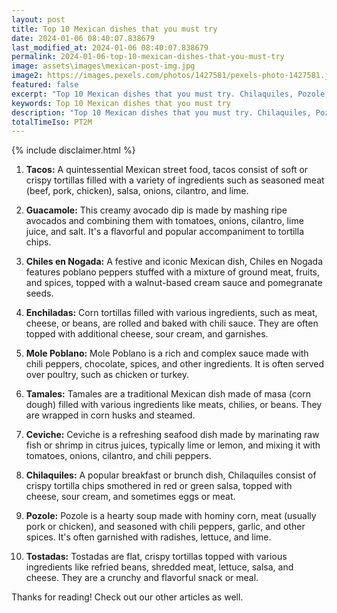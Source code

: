 ```yaml
---
layout: post
title: Top 10 Mexican dishes that you must try
date: 2024-01-06 08:40:07.838679
last_modified_at: 2024-01-06 08:40:07.838679
permalink: 2024-01-06-top-10-mexican-dishes-that-you-must-try
image: assets\images\mexican-post-img.jpg
image2: https://images.pexels.com/photos/1427581/pexels-photo-1427581.jpeg?auto=compress&cs=tinysrgb&h=650&w=940
featured: false
excerpt: "Top 10 Mexican dishes that you must try. Chilaquiles, Pozole, Tostadas made it to my top 10 list. Click to see if your favourite dish made it to my top 10"
keywords: Top 10 Mexican dishes that you must try
description: "Top 10 Mexican dishes that you must try. Chilaquiles, Pozole, Tostadas made it to my top 10 list. Click to see if your favourite dish made it to my top 10"
totalTimeIso: PT2M
---
```

{% include disclaimer.html %}


1. **Tacos:**
   A quintessential Mexican street food, tacos consist of soft or crispy tortillas filled with a variety of ingredients such as seasoned meat (beef, pork, chicken), salsa, onions, cilantro, and lime.

2. **Guacamole:**
   This creamy avocado dip is made by mashing ripe avocados and combining them with tomatoes, onions, cilantro, lime juice, and salt. It's a flavorful and popular accompaniment to tortilla chips.

3. **Chiles en Nogada:**
   A festive and iconic Mexican dish, Chiles en Nogada features poblano peppers stuffed with a mixture of ground meat, fruits, and spices, topped with a walnut-based cream sauce and pomegranate seeds.

4. **Enchiladas:**
   Corn tortillas filled with various ingredients, such as meat, cheese, or beans, are rolled and baked with chili sauce. They are often topped with additional cheese, sour cream, and garnishes.

5. **Mole Poblano:**
   Mole Poblano is a rich and complex sauce made with chili peppers, chocolate, spices, and other ingredients. It is often served over poultry, such as chicken or turkey.

6. **Tamales:**
   Tamales are a traditional Mexican dish made of masa (corn dough) filled with various ingredients like meats, chilies, or beans. They are wrapped in corn husks and steamed.

7. **Ceviche:**
   Ceviche is a refreshing seafood dish made by marinating raw fish or shrimp in citrus juices, typically lime or lemon, and mixing it with tomatoes, onions, cilantro, and chili peppers.

8. **Chilaquiles:**
   A popular breakfast or brunch dish, Chilaquiles consist of crispy tortilla chips smothered in red or green salsa, topped with cheese, sour cream, and sometimes eggs or meat.

9. **Pozole:**
   Pozole is a hearty soup made with hominy corn, meat (usually pork or chicken), and seasoned with chili peppers, garlic, and other spices. It's often garnished with radishes, lettuce, and lime.

10. **Tostadas:**
    Tostadas are flat, crispy tortillas topped with various ingredients like refried beans, shredded meat, lettuce, salsa, and cheese. They are a crunchy and flavorful snack or meal.

Thanks for reading! Check out our other articles as well.